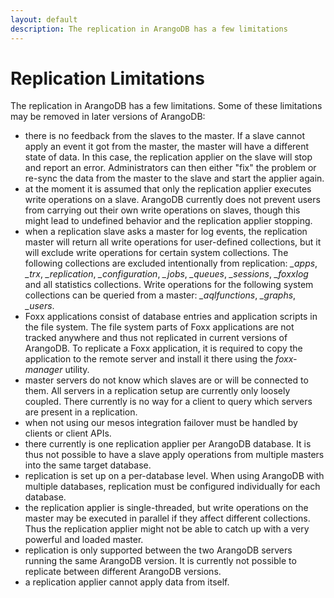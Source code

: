 ```yaml
---
layout: default
description: The replication in ArangoDB has a few limitations
---
```

Replication Limitations
=======================

The replication in ArangoDB has a few limitations. Some of these limitations may be 
removed in later versions of ArangoDB:

* there is no feedback from the slaves to the master. If a slave cannot apply an event
  it got from the master, the master will have a different state of data. In this 
  case, the replication applier on the slave will stop and report an error. Administrators
  can then either "fix" the problem or re-sync the data from the master to the slave
  and start the applier again.
* at the moment it is assumed that only the replication applier executes write 
  operations on a slave. ArangoDB currently does not prevent users from carrying out
  their own write operations on slaves, though this might lead to undefined behavior
  and the replication applier stopping.
* when a replication slave asks a master for log events, the replication master will 
  return all write operations for user-defined collections, but it will exclude write
  operations for certain system collections. The following collections are excluded
  intentionally from replication: *_apps*, *_trx*, *_replication*, *_configuration*,
  *_jobs*, *_queues*, *_sessions*, *_foxxlog* and all statistics collections.
  Write operations for the following system collections can be queried from a master: 
  *_aqlfunctions*, *_graphs*, *_users*.
* Foxx applications consist of database entries and application scripts in the file system.
  The file system parts of Foxx applications are not tracked anywhere and thus not 
  replicated in current versions of ArangoDB. To replicate a Foxx application, it is
  required to copy the application to the remote server and install it there using the
  *foxx-manager* utility. 
* master servers do not know which slaves are or will be connected to them. All servers
  in a replication setup are currently only loosely coupled. There currently is no way 
  for a client to query which servers are present in a replication.
* when not using our mesos integration failover must be handled by clients or client APIs.
* there currently is one replication applier per ArangoDB database. It is thus not 
  possible to have a slave apply operations from multiple masters into the same target
  database.
* replication is set up on a per-database level. When using ArangoDB with multiple
  databases, replication must be configured individually for each database.
* the replication applier is single-threaded, but write operations on the master may
  be executed in parallel if they affect different collections. Thus the replication
  applier might not be able to catch up with a very powerful and loaded master.
* replication is only supported between the two ArangoDB servers running the same
  ArangoDB version. It is currently not possible to replicate between different ArangoDB 
  versions.
* a replication applier cannot apply data from itself.
